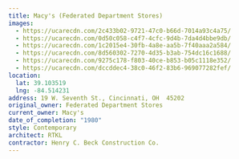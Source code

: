 ```yaml
---
title: Macy's (Federated Department Stores)
images:
  - https://ucarecdn.com/2c433b02-9721-47c0-b66d-7014a93c4a75/
  - https://ucarecdn.com/0d50c058-c4f7-4cfc-9d4b-7da4d4bbe9db/
  - https://ucarecdn.com/1c2015e4-30fb-4a8e-aa5b-7f40aaa2a584/
  - https://ucarecdn.com/8d560302-7270-4d35-b3ab-754dc16c1688/
  - https://ucarecdn.com/9275c178-f803-40ce-b853-b05c1118e352/
  - https://ucarecdn.com/dccddec4-38c0-46f2-83b6-969077282fef/
location:
  lat: 39.103519
  lng: -84.514231
address: 19 W. Seventh St., Cincinnati, OH  45202
original_owner: Federated Department Stores
current_owner: Macy's
date_of_completion: "1980"
style: Contemporary
architect: RTKL
contractor: Henry C. Beck Construction Co.
---
```

